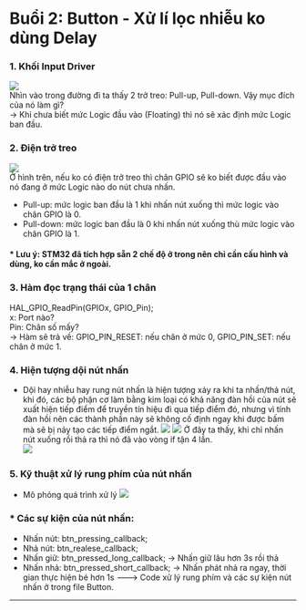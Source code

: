 
# Buổi 2: Button - Xử lí lọc nhiễu ko dùng Delay

### 1. Khối Input Driver
![](https://i.imgur.com/P97DG2Z.png)      
Nhìn vào trong đường đi ta thấy 2 trở treo: Pull-up, Pull-down. Vậy mục đích của nó làm gì?   
-> Khi chưa biết mức Logic đầu vào (Floating) thì nó sẽ xác định mức Logic ban đầu.

### 2. Điện trở treo    
![](https://i.imgur.com/ZzTFx4O.png)        
Ở hình trên, nếu ko có điện trở treo thì chân GPIO sẽ ko biết được đầu vào nó đang ở mức Logic nào do nút chưa nhấn. 
- Pull-up: mức logic ban đầu là 1 khi nhấn nút xuống thì mức logic vào chân GPIO là 0.    
- Pull-down: mức logic ban đầu là 0 khi nhấn nút xuống thù mức logic vào chân GPIO là 1.          

#### * Lưu ý: STM32 đã tích hợp sẵn 2 chế độ ở trong nên chỉ cần cấu hình và dùng, ko cần mắc ở ngoài.          

### 3. Hàm đọc trạng thái của 1 chân
HAL_GPIO_ReadPin(GPIOx, GPIO_Pin);      
x: Port nào?        
Pin: Chân số mấy?       
-> Hàm sẽ trả về: GPIO_PIN_RESET: nếu chân ở mức 0, GPIO_PIN_SET: nếu chân ở mức 1.     
### 4. Hiện tượng dội nút nhấn    
- Dội hay nhiễu hay rung nút nhấn là hiện tượng xảy ra khi ta nhấn/thả nút, khi đó, các bộ phận cơ làm bằng kim loại có khả năng đàn hồi của nút sẽ xuất hiện tiếp điểm để truyền tín hiệu đi qua tiếp điểm đó, nhưng vì tính đàn hồi nên các thành phần này sẽ không cố định ngay khi được bấm mà sẽ bị nảy tạo các tiếp điểm ngắt.
![](https://i.imgur.com/dJ2ZjhK.png)
![](https://i.imgur.com/AO3kw24.png)
Ở đây ta thấy, khi chỉ nhấn nút xuống rồi thả ra thì nó đã vào vòng if tận 4 lần.     
![](https://i.imgur.com/ky5Eoej.png)

### 5. Kỹ thuật xử lý rung phím của nút nhấn    
- Mô phỏng quá trình xử lý
![](https://i.imgur.com/Reb39xa.png)

### * Các sự kiện của nút nhấn:
- Nhấn nút: btn_pressing_callback;
- Nhả nút: btn_realese_callback;
- Nhấn giữ: btn_pressed_long_callback; -> Nhấn giữ lâu hơn 3s rồi thả
- Nhấn nhả: btn_pressed_short_callback; -> Nhấn phát nhả ra ngay, thời gian thực hiện bé hơn 1s
---> Code xử lý rung phím và các sự kiện nút nhấn ở trong file Button.

------------------------------------------------------------------
      
     

